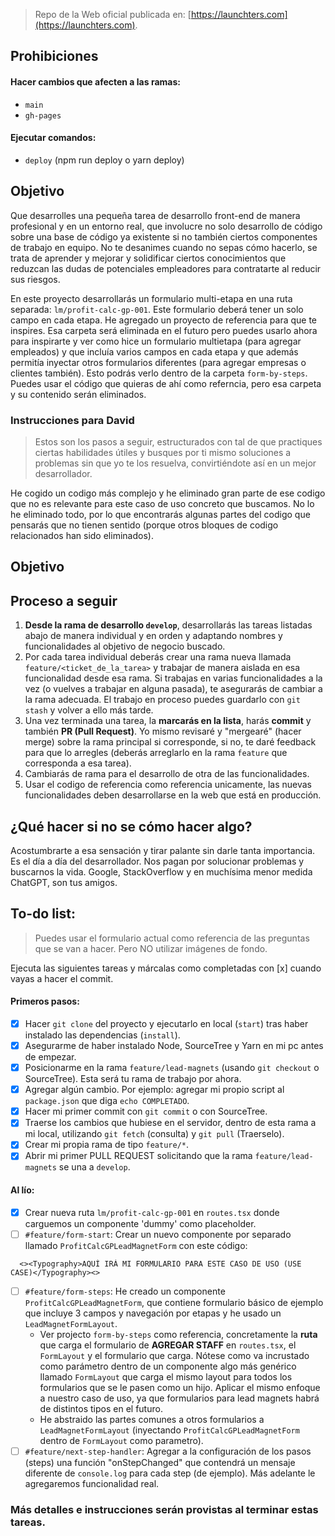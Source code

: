 > Repo de la Web oficial publicada en: [https://launchters.com](https://launchters.com).

## Prohibiciones

#### Hacer cambios que afecten a las ramas:

- `main`
- `gh-pages`

#### Ejecutar comandos:

- `deploy` (npm run deploy o yarn deploy)

## Objetivo

Que desarrolles una pequeña tarea de desarrollo front-end de manera profesional y en un entorno real, que involucre no solo desarrollo de código sobre una base de código ya existente si no también ciertos componentes de trabajo en equipo. No te desanimes cuando no sepas cómo hacerlo, se trata de aprender y mejorar y solidificar ciertos conocimientos que reduzcan las dudas de potenciales empleadores para contratarte al reducir sus riesgos.

En este proyecto desarrollarás un formulario multi-etapa en una ruta separada: `lm/profit-calc-gp-001`. Este formulario deberá tener un solo campo en cada etapa.
He agregado un proyecto de referencia para que te inspires. Esa carpeta será eliminada en el futuro pero puedes usarlo ahora para inspirarte y ver como hice un formulario multietapa (para agregar empleados) y que incluía varios campos en cada etapa y que además permitía inyectar otros formularios diferentes (para agregar empresas o clientes también).
Esto podrás verlo dentro de la carpeta `form-by-steps`.
Puedes usar el código que quieras de ahí como referncia, pero esa carpeta y su contenido serán eliminados.

### Instrucciones para David

> Estos son los pasos a seguir, estructurados con tal de que practiques ciertas habilidades útiles y busques por ti mismo soluciones a problemas sin que yo te los resuelva, convirtiéndote así en un mejor desarrollador.

He cogido un codigo más complejo y he eliminado gran parte de ese codigo que no es relevante para este caso de uso concreto que buscamos.
No lo he eliminado todo, por lo que encontrarás algunas partes del codigo que pensarás que no tienen sentido (porque otros bloques de codigo relacionados han sido eliminados).

## Objetivo

## Proceso a seguir

1. **Desde la rama de desarrollo `develop`**, desarrollarás las tareas listadas abajo de manera individual y en orden y adaptando nombres y funcionalidades al objetivo de negocio buscado.
2. Por cada tarea individual deberás crear una rama nueva llamada `feature/<ticket_de_la_tarea>` y trabajar de manera aislada en esa funcionalidad desde esa rama. Si trabajas en varias funcionalidades a la vez (o vuelves a trabajar en alguna pasada), te asegurarás de cambiar a la rama adecuada. El trabajo en proceso puedes guardarlo con `git stash` y volver a ello más tarde.
3. Una vez terminada una tarea, la **marcarás en la lista**, harás **commit** y también **PR (Pull Request)**.
   Yo mismo revisaré y "mergearé" (hacer merge) sobre la rama principal si corresponde, si no, te daré feedback para que lo arregles (deberás arreglarlo en la rama `feature` que corresponda a esa tarea).
4. Cambiarás de rama para el desarrollo de otra de las funcionalidades.
5. Usar el codigo de referencia como referencia unicamente, las nuevas funcionalidades deben desarrollarse en la web que está en producción.

## ¿Qué hacer si no se cómo hacer algo?

Acostumbrarte a esa sensación y tirar palante sin darle tanta importancia. Es el día a día del desarrollador. Nos pagan por solucionar problemas y buscarnos la vida. Google, StackOverflow y en muchísima menor medida ChatGPT, son tus amigos.

## To-do list:

> Puedes usar el formulario actual como referencia de las preguntas que se van a hacer. Pero NO utilizar imágenes de fondo.

Ejecuta las siguientes tareas y márcalas como completadas con [x] cuando vayas a hacer el commit.

#### Primeros pasos:

- [x] Hacer `git clone` del proyecto y ejecutarlo en local (`start`) tras haber instalado las dependencias (`install`).
- [x] Asegurarme de haber instalado Node, SourceTree y Yarn en mi pc antes de empezar.
- [x] Posicionarme en la rama `feature/lead-magnets` (usando `git checkout` o SourceTree). Esta será tu rama de trabajo por ahora.
- [x] Agregar algún cambio. Por ejemplo: agregar mi propio script al `package.json` que diga `echo COMPLETADO`.
- [x] Hacer mi primer commit con `git commit` o con SourceTree.
- [x] Traerse los cambios que hubiese en el servidor, dentro de esta rama a mi local, utilizando `git fetch` (consulta) y `git pull` (Traerselo).
- [x] Crear mi propia rama de tipo `feature/*`.
- [x] Abrir mi primer PULL REQUEST solicitando que la rama `feature/lead-magnets` se una a `develop`.

#### Al lío:

- [x] Crear nueva ruta `lm/profit-calc-gp-001` en `routes.tsx` donde carguemos un componente 'dummy' como placeholder.
- [ ] `#feature/form-start`: Crear un nuevo componente por separado llamado `ProfitCalcGPLeadMagnetForm` con este código:
```
  <><Typography>AQUÍ IRÁ MI FORMULARIO PARA ESTE CASO DE USO (USE CASE)</Typography><>
```
- [ ] `#feature/form-steps`: He creado un componente `ProfitCalcGPLeadMagnetForm`, que contiene formulario básico de ejemplo que incluye 3 campos y navegación por etapas y he usado un `LeadMagnetFormLayout`.
  - Ver projecto `form-by-steps` como referencia, concretamente la **ruta** que carga el formulario de **AGREGAR STAFF** en `routes.tsx`, el `FormLayout` y el formulario que carga. Nótese como va incrustado como parámetro dentro de un componente algo más genérico llamado `FormLayout` que carga el mismo layout para todos los formularios que se le pasen como un hijo. Aplicar el mismo enfoque a nuestro caso de uso, ya que formularios para lead magnets habrá de distintos tipos en el futuro.
  - He abstraido las partes comunes a otros formularios a `LeadMagnetFormLayout` (inyectando `ProfitCalcGPLeadMagnetForm` dentro de `FormLayout` como parametro).
- [ ] `#feature/next-step-handler`: Agregar a la configuración de los pasos (steps) una función "onStepChanged" que contendrá un mensaje diferente de `console.log` para cada step (de ejemplo). Más adelante le agregaremos funcionalidad real. <!-- : Http Request a Notion como Database -->

### Más detalles e instrucciones serán provistas al terminar estas tareas.

<!--
NOTAS PARA FUTURAS INSTRUCCIONES:
- [ ] `#feature/dynamic-jump`: Haremos que bajo ciertas condiciones en ciertas etapas el formulario "salte" al uno de los múltiples finales (más instrucciones serán provistas)
- [ ] `#feature/finals-ui`: Más instrucciones serán provistas.
- [ ] `#feature/responsiveness`: Adaptar estilos CSS para que sea **responsive** y se vea bien en móviles y tablets.
- [ ] `#feature/field-colors`: Hacer que los campos sean blanco puro y el fondo del formulario #dedede u otro que quede bien.
- [ ] `#feature/validation`: Agregar/Comprobar validación de campos para que solo se pueda introducir la info esperada y no otro tipo de datos.
- [ ] `#feature/soft-testing`: Hacer comprobaciones de **edge cases** y solucionar defectos que vayan surgiendo. Revisar todos los comentarios que inician con `// TODO`.
- [ ] ¿Alguna mejora extra que quieras realizar? ¿Tal vez organizar mejor el código?
- [ ] `#feature/cookie-alert`: Investigar la mejor manera de agregar un aviso de cookies (GDPR) con React e implementarlo.
-->
